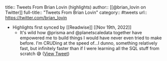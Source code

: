 title:: Tweets From Brian Lovin (highlights)
author:: [[@brian_lovin on Twitter]]
full-title:: "Tweets From Brian Lovin"
category:: #tweets
url:: https://twitter.com/brian_lovin

- Highlights first synced by [[Readwise]] [[Nov 19th, 2022]]
	- It's wild how @prisma and @planetscaledata together have empowered me to build things I would have never even tried to make before. I'm CRUDing at the speed of...I dunno, something relatively fast, but infinitely faster than if I were learning all the SQL stuff from scratch 😅 ([View Tweet](https://twitter.com/brian_lovin/status/1452113484078936067))